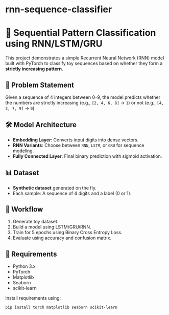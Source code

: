 # rnn-sequence-classifier
# 🔁 Sequential Pattern Classification using RNN/LSTM/GRU

This project demonstrates a simple Recurrent Neural Network (RNN) model built with PyTorch to classify toy sequences based on whether they form a **strictly increasing pattern**.

## 🧠 Problem Statement

Given a sequence of 4 integers between 0–9, the model predicts whether the numbers are strictly increasing (e.g., `[2, 4, 6, 8]` → `1`) or not (e.g., `[4, 3, 7, 9]` → `0`).

## 🛠️ Model Architecture

- **Embedding Layer**: Converts input digits into dense vectors.
- **RNN Variants**: Choose between `RNN`, `LSTM`, or `GRU` for sequence modeling.
- **Fully Connected Layer**: Final binary prediction with sigmoid activation.

## 📊 Dataset

- **Synthetic dataset** generated on the fly.
- Each sample: A sequence of 4 digits and a label (0 or 1).

## 🔄 Workflow

1. Generate toy dataset.
2. Build a model using LSTM/GRU/RNN.
3. Train for 5 epochs using Binary Cross Entropy Loss.
4. Evaluate using accuracy and confusion matrix.

## 🔧 Requirements

- Python 3.x
- PyTorch
- Matplotlib
- Seaborn
- scikit-learn

Install requirements using:

```bash
pip install torch matplotlib seaborn scikit-learn
